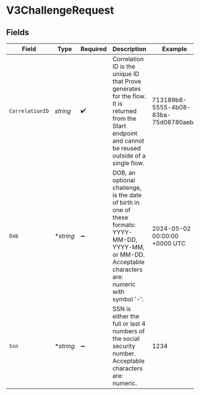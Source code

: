 # V3ChallengeRequest


## Fields

| Field                                                                                                                                                        | Type                                                                                                                                                         | Required                                                                                                                                                     | Description                                                                                                                                                  | Example                                                                                                                                                      |
| ------------------------------------------------------------------------------------------------------------------------------------------------------------ | ------------------------------------------------------------------------------------------------------------------------------------------------------------ | ------------------------------------------------------------------------------------------------------------------------------------------------------------ | ------------------------------------------------------------------------------------------------------------------------------------------------------------ | ------------------------------------------------------------------------------------------------------------------------------------------------------------ |
| `CorrelationID`                                                                                                                                              | *string*                                                                                                                                                     | :heavy_check_mark:                                                                                                                                           | Correlation ID is the unique ID that Prove generates for the flow. It is returned from the Start endpoint and cannot be reused outside of a single flow.     | 713189b8-5555-4b08-83ba-75d08780aebd                                                                                                                         |
| `Dob`                                                                                                                                                        | **string*                                                                                                                                                    | :heavy_minus_sign:                                                                                                                                           | DOB, an optional challenge, is the date of birth in one of these formats: YYYY-MM-DD, YYYY-MM, or MM-DD. Acceptable characters are: numeric with symbol '-'. | 2024-05-02 00:00:00 +0000 UTC                                                                                                                                |
| `Ssn`                                                                                                                                                        | **string*                                                                                                                                                    | :heavy_minus_sign:                                                                                                                                           | SSN is either the full or last 4 numbers of the social security number. Acceptable characters are: numeric.                                                  | 1234                                                                                                                                                         |